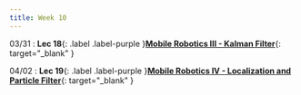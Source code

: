 ```yaml
---
title: Week 10
---
```

03/31
: **Lec 18**{: .label .label-purple }[**Mobile Robotics III - Kalman Filter**](/CSCI5551-Spr25/assets/slides/lec18_mobile_robotics_3_kalman.pdf){: target="_blank" }

04/02
: **Lec 19**{: .label .label-purple }[**Mobile Robotics IV - Localization and Particle Filter**](/CSCI5551-Spr25/assets/slides/lec19_mobile_robotics_4_pf.pdf){: target="_blank" }